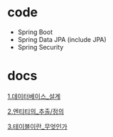 # code
- Spring Boot
- Spring Data JPA (include JPA)
- Spring Security

# docs
[1.데이터베이스_설계](https://github.com/uijong0729/just_study/blob/master/baron/spring-demo/src/main/resources/docs/1.%EB%8D%B0%EC%9D%B4%ED%84%B0%EB%B2%A0%EC%9D%B4%EC%8A%A4%20%EC%84%A4%EA%B3%84.md)

[2.엔티티의_추출/정의](https://github.com/uijong0729/just_study/blob/master/baron/spring-demo/src/main/resources/docs/2.%EC%97%94%ED%8B%B0%ED%8B%B0%EC%9D%98%20%EC%B6%94%EC%B6%9C%EA%B3%BC%20%EC%A0%95%EC%9D%98.md)

[3.테이블이란_무엇인가](https://github.com/uijong0729/just_study/blob/master/baron/spring-demo/src/main/resources/docs/3.%ED%85%8C%EC%9D%B4%EB%B8%94.md)
